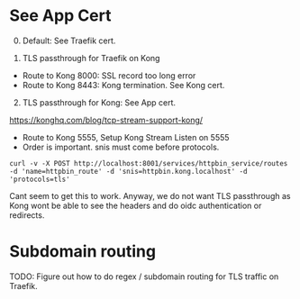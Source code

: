 # See App Cert

0) Default: See Traefik cert.

1) TLS passthrough for Traefik on Kong
- Route to Kong 8000: SSL record too long error
- Route to Kong 8443: Kong termination. See Kong cert.

2) TLS passthrough for Kong: See App cert.

https://konghq.com/blog/tcp-stream-support-kong/

- Route to Kong 5555, Setup Kong Stream Listen on 5555
- Order is important. snis must come before protocols.
```
curl -v -X POST http://localhost:8001/services/httpbin_service/routes -d 'name=httpbin_route' -d 'snis=httpbin.kong.localhost' -d 'protocols=tls'
```
Cant seem to get this to work. Anyway, we do not want TLS passthrough as Kong wont be able to see the headers and do oidc authentication or redirects.


# Subdomain routing

TODO: Figure out how to do regex / subdomain routing for TLS traffic on Traefik. 
